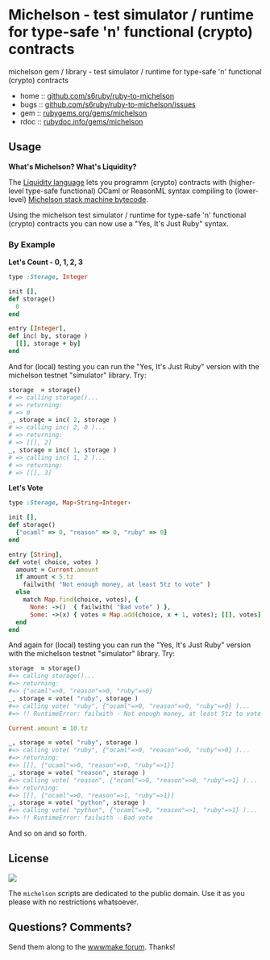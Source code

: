 
# Michelson - test simulator / runtime for type-safe 'n' functional (crypto) contracts

michelson gem / library - test simulator / runtime for type-safe 'n' functional (crypto) contracts

* home  :: [github.com/s6ruby/ruby-to-michelson](https://github.com/s6ruby/ruby-to-michelson)
* bugs  :: [github.com/s6ruby/ruby-to-michelson/issues](https://github.com/s6ruby/ruby-to-michelson/issues)
* gem   :: [rubygems.org/gems/michelson](https://rubygems.org/gems/michelson)
* rdoc  :: [rubydoc.info/gems/michelson](http://rubydoc.info/gems/michelson)



## Usage

**What's Michelson? What's Liquidity?**

The [Liquidity language](http://www.liquidity-lang.org) lets you programm (crypto) contracts with (higher-level type-safe functional) OCaml or ReasonML syntax
compiling to (lower-level) [Michelson stack machine bytecode](https://www.michelson-lang.com).


Using the michelson test simulator / runtime for type-safe 'n' functional (crypto) contracts you can now use a "Yes, It's Just Ruby" syntax.


### By Example

**Let's Count - 0, 1, 2, 3**

``` ruby
type :Storage, Integer

init [],
def storage()
  0
end

entry [Integer],
def inc( by, storage )
  [[], storage + by]
end
```

And for (local) testing you can run the "Yes, It's Just Ruby" version with the michelson testnet "simulator" library. Try:

``` ruby
storage  = storage()
# => calling storage()...
# => returning:
# => 0
_, storage = inc( 2, storage )
# => calling inc( 2, 0 )...
# => returning:
# => [[], 2]
_, storage = inc( 1, storage )
# => calling inc( 1, 2 )...
# => returning:
# => [[], 3]
```


**Let's Vote**

``` ruby
type :Storage, Map‹String→Integer›

init [],
def storage()
  {"ocaml" => 0, "reason" => 0, "ruby" => 0}
end

entry [String],
def vote( choice, votes )
  amount = Current.amount
  if amount < 5.tz
    failwith( "Not enough money, at least 5tz to vote" )
  else
    match Map.find(choice, votes), {
      None: ->()  { failwith( "Bad vote" ) },
      Some: ->(x) { votes = Map.add(choice, x + 1, votes); [[], votes] }}
  end
end
```

And again for (local) testing you can run the "Yes, It's Just Ruby" version with the michelson testnet "simulator" library. Try:

``` ruby
storage  = storage()
#=> calling storage()...
#=> returning:
#=> {"ocaml"=>0, "reason"=>0, "ruby"=>0}
_, storage = vote( "ruby", storage )
#=> calling vote( "ruby", {"ocaml"=>0, "reason"=>0, "ruby"=>0} )...
#=> !! RuntimeError: failwith - Not enough money, at least 5tz to vote

Current.amount = 10.tz

_, storage = vote( "ruby", storage )
#=> calling vote( "ruby", {"ocaml"=>0, "reason"=>0, "ruby"=>0} )...
#=> returning:
#=> [[], {"ocaml"=>0, "reason"=>0, "ruby"=>1}]
_, storage = vote( "reason", storage )
#=> calling vote( "reason", {"ocaml"=>0, "reason"=>0, "ruby"=>1} )...
#=> returning:
#=> [[], {"ocaml"=>0, "reason"=>1, "ruby"=>1}]
_, storage = vote( "python", storage )
#=> calling vote( "python", {"ocaml"=>0, "reason"=>1, "ruby"=>1} )...
#=> !! RuntimeError: failwith - Bad vote
```

And so on and so forth.


## License

![](https://publicdomainworks.github.io/buttons/zero88x31.png)

The `michelson` scripts are dedicated to the public domain.
Use it as you please with no restrictions whatsoever.


## Questions? Comments?

Send them along to the [wwwmake forum](http://groups.google.com/group/wwwmake).
Thanks!
